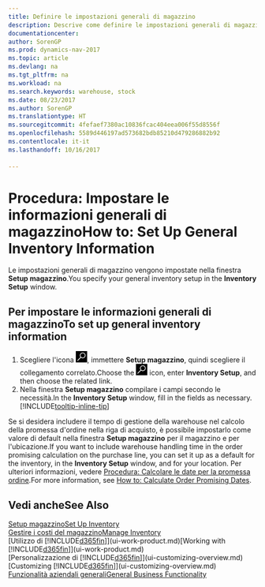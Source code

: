 ```yaml
---
title: Definire le impostazioni generali di magazzino
description: Descrive come definire le impostazioni generali di magazzino, ad esempio numeri di serie e ubicazioni, in modo che sia possibile, ad esempio, gestire le warehouse e stock.
documentationcenter: 
author: SorenGP
ms.prod: dynamics-nav-2017
ms.topic: article
ms.devlang: na
ms.tgt_pltfrm: na
ms.workload: na
ms.search.keywords: warehouse, stock
ms.date: 08/23/2017
ms.author: SorenGP
ms.translationtype: HT
ms.sourcegitcommit: 4fefaef7380ac10836fcac404eea006f55d8556f
ms.openlocfilehash: 5589d446197ad573682bdb85210d479286882b92
ms.contentlocale: it-it
ms.lasthandoff: 10/16/2017

---
```

# <a name="how-to-set-up-general-inventory-information"></a><span data-ttu-id="3834e-103">Procedura: Impostare le informazioni generali di magazzino</span><span class="sxs-lookup"><span data-stu-id="3834e-103">How to: Set Up General Inventory Information</span></span>
<span data-ttu-id="3834e-104">Le impostazioni generali di magazzino vengono impostate nella finestra **Setup magazzino**.</span><span class="sxs-lookup"><span data-stu-id="3834e-104">You specify your general inventory setup in the **Inventory Setup** window.</span></span>

## <a name="to-set-up-general-inventory-information"></a><span data-ttu-id="3834e-105">Per impostare le informazioni generali di magazzino</span><span class="sxs-lookup"><span data-stu-id="3834e-105">To set up general inventory information</span></span>
1. <span data-ttu-id="3834e-106">Scegliere l'icona ![Cerca pagina o report](media/ui-search/search_small.png "icona Cerca pagina o report"), immettere **Setup magazzino**, quindi scegliere il collegamento correlato.</span><span class="sxs-lookup"><span data-stu-id="3834e-106">Choose the ![Search for Page or Report](media/ui-search/search_small.png "Search for Page or Report icon") icon, enter **Inventory Setup**, and then choose the related link.</span></span>
2. <span data-ttu-id="3834e-107">Nella finestra **Setup magazzino** compilare i campi secondo le necessità.</span><span class="sxs-lookup"><span data-stu-id="3834e-107">In the **Inventory Setup** window, fill in the fields as necessary.</span></span> [!INCLUDE[tooltip-inline-tip](includes/tooltip-inline-tip_md.md)]

<span data-ttu-id="3834e-108">Se si desidera includere il tempo di gestione della warehouse nel calcolo della promessa d'ordine nella riga di acquisto, è possibile impostarlo come valore di default nella finestra **Setup magazzino** per il magazzino e per l'ubicazione.</span><span class="sxs-lookup"><span data-stu-id="3834e-108">If you want to include warehouse handling time in the order promising calculation on the purchase line, you can set it up as a default for the inventory, in the **Inventory Setup** window, and for your location.</span></span> <span data-ttu-id="3834e-109">Per ulteriori informazioni, vedere [Procedura: Calcolare le date per la promessa ordine](sales-how-to-calculate-order-promising-dates.md).</span><span class="sxs-lookup"><span data-stu-id="3834e-109">For more information, see [How to: Calculate Order Promising Dates](sales-how-to-calculate-order-promising-dates.md).</span></span>  

## <a name="see-also"></a><span data-ttu-id="3834e-110">Vedi anche</span><span class="sxs-lookup"><span data-stu-id="3834e-110">See Also</span></span>
[<span data-ttu-id="3834e-111">Setup magazzino</span><span class="sxs-lookup"><span data-stu-id="3834e-111">Set Up Inventory</span></span>](inventory-setup-inventory.md)  
[<span data-ttu-id="3834e-112">Gestire i costi del magazzino</span><span class="sxs-lookup"><span data-stu-id="3834e-112">Manage Inventory</span></span>](inventory-manage-inventory.md)  
<span data-ttu-id="3834e-113">[Utilizzo di [!INCLUDE[d365fin](includes/d365fin_md.md)]](ui-work-product.md)</span><span class="sxs-lookup"><span data-stu-id="3834e-113">[Working with [!INCLUDE[d365fin](includes/d365fin_md.md)]](ui-work-product.md)</span></span>  
<span data-ttu-id="3834e-114">[Personalizzazione di [!INCLUDE[d365fin](includes/d365fin_md.md)]](ui-customizing-overview.md)</span><span class="sxs-lookup"><span data-stu-id="3834e-114">[Customizing [!INCLUDE[d365fin](includes/d365fin_md.md)]](ui-customizing-overview.md)</span></span>  
[<span data-ttu-id="3834e-115">Funzionalità aziendali generali</span><span class="sxs-lookup"><span data-stu-id="3834e-115">General Business Functionality</span></span>](ui-across-business-areas.md)

